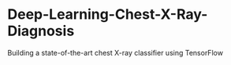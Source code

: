 # Deep-Learning-Chest-X-Ray-Diagnosis
Building a state-of-the-art chest X-ray classifier using TensorFlow
